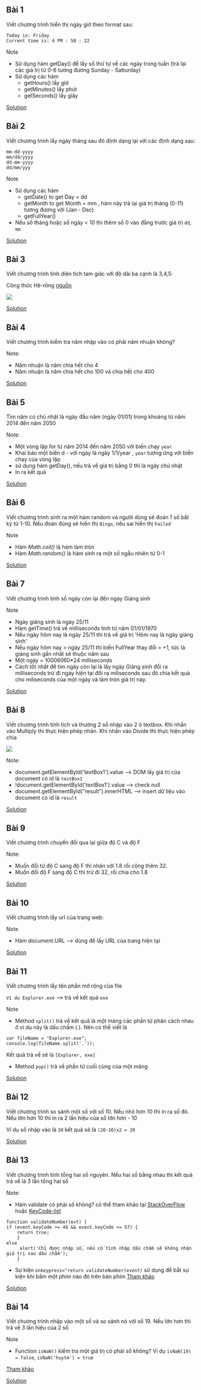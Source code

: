 
## Bài 1

Viết chương trình hiển thị ngày giờ theo format sau:
```
Today is: Friday
Current time is: 4 PM : 50 : 22
```

Note
- Sử dụng hàm getDay() để lấy số thứ tự về các ngày trong tuần (trả lại các giá trị từ 0-6 tương đương Sunday - Satturday)
- Sử dụng các hàm
  <ul>
  <li>getHours() lấy giờ</li>
  <li>getMinutes() lấy phút</li>
  <li>getSeconds() lấy giây</li>
  </ul>  




[Solution](https://github.com/huytm/Javascript/blob/master/Solution/solution01.html)

## Bài 2

Viết chương trình lấy ngày tháng sau đó định dạng lại với các định dạng sau:

```
mm-dd-yyyy
mm/dd/yyyy
dd-mm-yyyy
dd/mm/yyy
```

Note
- Sử dụng các hàm
  <ul>
  <li>getDate() to get Day = dd</li>
  <li>getMonth to get Month = mm , hàm này trả lại giá trị tháng (0-11) tương đương với (Jan - Dec)</li>
  <li>getFullYear()</li>
  </ul>
- Nếu số tháng hoặc số ngày < 10 thì thêm số 0 vào đằng trước giá trị `dd`, `mm`


[Solution](https://github.com/huytm/Javascript/blob/master/Solution/solution02.html)

## Bài 3

Viết chương trình tính diện tích tam giác với độ dài ba cạnh là 3,4,5:

Công thức Hê-rông [nguồn](https://vi.wikipedia.org/wiki/C%C3%B4ng_th%E1%BB%A9c_Heron)

<img src="https://image.prntscr.com/image/1Wo3nhKUSRuepKHWEy_D9Q.png">

[Solution](https://github.com/huytm/Javascript/blob/master/Solution/solution03.html)

## Bài 4

Viết chương trình kiểm tra năm nhập vào có phải năm nhuận không?

Note:
- Năm nhuận là năm chia hết cho 4 
- Năm nhuận là năm chia hết cho 100 và chia hết cho 400

[Solution](https://github.com/huytm/Javascript/blob/master/Solution/solution04.html)

## Bài 5

Tìm năm có chủ nhật là ngày đầu năm (ngày 01/01) trong khoảng từ năm 2014 đến năm 2050

Note:
- Một vòng lặp for từ năm 2014 đến năm 2050 với biến chạy `year`
- Khai báo một biến d - với ngày là ngày 1/1/year , `year` tương ứng với biến chạy của vòng lặp
- sử dụng hàm getDay(), nếu trả về giá trị bằng 0 thì là ngày chủ nhật
- In ra kết quả

[Solution](https://github.com/huytm/Javascript/blob/master/Solution/solution05.html)

## Bài 6

Viết chương trình sinh ra một hàm random và người dùng sẽ đoán 1 số bất kỳ từ 1-10. Nếu đoán đúng sẽ hiển thị `Bingo`, nếu sai hiển thị `Failed`

Note
- Hàm *Math.ceil()* là hàm làm tròn
- Hàm *Math.random()* là hàm sinh ra một số ngẫu nhiên từ 0-1

[Solution](https://github.com/huytm/Javascript/blob/master/Solution/solution06.html)

## Bài 7 

Viết chương trình tính số ngày còn lại đến ngày Giáng sinh

Note
- Ngày giáng sinh là ngày 25/11
- Hàm getTime() trả về milliseconds tính từ năm 01/01/1970
- Nếu ngày hôm nay là ngày 25/11 thì trả về giá trị 'Hôm nay là ngày giáng sinh'
- Nếu ngày hôm nay > ngày 25/11 thì biến FullYear thay đổi = +1, tức là giáng sinh gần nhất sẽ thuộc năm sau
- Một ngày = 1000*60*60*24 milliseconds
- Cách tốt nhất để tìm ngày còn lại là lấy ngày Giáng sinh đổi ra milliseconds trừ đi ngày hiện tại đổi ra miliseconds sau đó chia kết quả cho miliseconds của một ngày và làm tròn giá trị này. 

[Solution](https://github.com/huytm/Javascript/blob/master/Solution/solution07.html)


## Bài 8 

Viết chương trình tính tích và thương 2 số nhập vào 2 ô textbox. Khi nhấn vào Multiply thì thực hiện phép nhân. Khi nhấn vào Divide thì thực hiện phép chia

<img src="https://image.prntscr.com/image/eb6y0EajQW_LdDgErWmHlA.png">

Note:
- document.getElementById('textBox1').value --> DOM lấy giá trị của document có id là `textBox1`
- !document.getElementById('textBox1').value --> check null
- document.getElementById("result").innerHTML --> insert dữ liệu vào document có id là `result`

[Solution](https://github.com/huytm/Javascript/blob/master/Solution/solution08)

## Bài 9

Viết chương trình chuyển đổi qua lại giữa độ C và độ F

Note:
- Muốn đổi từ độ C sang độ F thì nhân với 1.8 rồi cộng thêm 32.
- Muốn đổi độ F sang độ C thì trừ đi 32, rồi chia cho 1.8

[Solution](https://github.com/huytm/Javascript/blob/master/Solution/solution09.html)

## Bài 10

Viết chương trình lấy url của trang web:

Note
- Hàm document.URL --> dùng để lấy URL của trang hiện tại

[Solution](https://github.com/huytm/Javascript/blob/master/Solution/solution10.html)

## Bài 11

Viết chương trình lấy tên phần mở rộng của file

` Ví dụ Explorer.exe ` --> trả về kết quả `exe`

Note 
- Method `split()` trả về kết quả là một mảng các phần tử phân cách nhau ở ví dụ này là dấu chấm (.). Nên có thể viết là 

```
var fileName = "Explorer.exe";
console.log(fileName.split('.'));
```

Kết quả trả về sẽ là `[Explorer, exe]`

- Method `pop()` trả về phần tử cuối cùng của một mảng

[Solution](https://github.com/huytm/Javascript/blob/master/Solution/solution11.html)

## Bài 12

Viết chương trình so sánh một số với số 10. Nếu nhỏ hơn 10 thì in ra số đó. Nếu lớn hơn 10 thì in ra 2 lần hiệu của số lớn hơn - 10

Ví dụ số nhập vào là `20` kết quả sẽ là `(20-10)x2 = 20` 

[Solution](https://github.com/huytm/Javascript/blob/master/Solution/solution12.html)

## Bài 13

Viết chương trình tính tổng hai số nguyên. Nếu hai số bằng nhau thì kết quả trả về là 3 lần tổng hai số

Note:
- Hàm validate có phải số không? có thể tham khảo tại [StackOverFlow](
https://stackoverflow.com/questions/469357/html-text-input-allows-only-numeric-input) hoặc [KeyCode-list](https://www.cambiaresearch.com/articles/15/javascript-char-codes-key-codes)

```
function validateNumber(evt) {
if (event.keyCode >= 48 && event.keyCode <= 57) {
    return true;
    } 
else 
     alert('Chỉ được nhập số, nếu cố tình nhập dấu chấm sẽ không nhận giá trị sau dấu chấm');
    }
```
- Sự kiện `onkeypress="return validateNumber(event)` sử dụng để bắt sự kiện khi bấm một phím nào đó trên bàn phím [Tham khảo](https://www.w3schools.com/jsref/event_onkeypress.asp)

[Solution](https://github.com/huytm/Javascript/blob/master/Solution/solution13.html)

## Bài 14

Viết chương trình nhập vào một số và so sánh nó với số 19. Nếu lớn hơn thì trả về 3 lần hiệu của 2 số

Note

- Function `isNaN()` kiểm tra một giá trị có phải số không? Ví dụ `isNaN(19) = false`, `isNaN('huytm') = true`

[Tham khảo](https://www.w3schools.com/jsref/jsref_isnan.asp)

[Solution](https://github.com/huytm/Javascript/blob/master/Solution/solution14.html)






